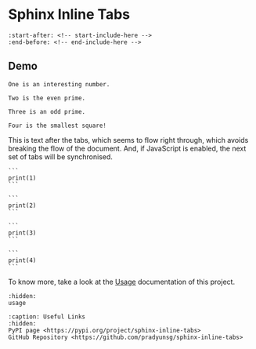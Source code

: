 # Sphinx Inline Tabs

```{include} ../README.md
:start-after: <!-- start-include-here -->
:end-before: <!-- end-include-here -->
```

## Demo

```{tab} One
One is an interesting number.
```

```{tab} Two
Two is the even prime.
```

```{tab} Three
Three is an odd prime.
```

```{tab} Four
Four is the smallest square!
```

This is text after the tabs, which seems to flow right through, which avoids breaking the flow of the document. And, if JavaScript is enabled, the next set of tabs will be synchronised.

````{tab} One
```
print(1)
```
````

````{tab} Two
```
print(2)
```
````

````{tab} Three
```
print(3)
```
````

````{tab} Four
```
print(4)
```
````

To know more, take a look at the [Usage](usage) documentation of this project.

```{toctree}
:hidden:
usage
```

```{toctree}
:caption: Useful Links
:hidden:
PyPI page <https://pypi.org/project/sphinx-inline-tabs>
GitHub Repository <https://github.com/pradyunsg/sphinx-inline-tabs>
```
